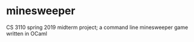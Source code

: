 # minesweeper
CS 3110 spring 2019 midterm project; a command line minesweeper game written in OCaml
